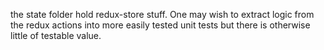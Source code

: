 the state folder hold redux-store stuff. One may wish to extract logic from the redux actions into more easily tested unit tests but there is otherwise little of testable value. 